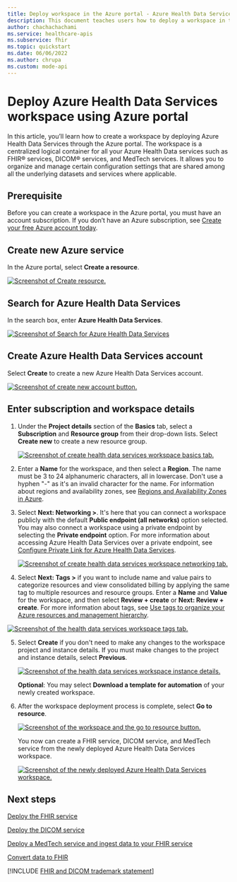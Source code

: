 ```yaml
---
title: Deploy workspace in the Azure portal - Azure Health Data Services
description: This document teaches users how to deploy a workspace in the Azure portal.
author: chachachachami
ms.service: healthcare-apis
ms.subservice: fhir
ms.topic: quickstart
ms.date: 06/06/2022
ms.author: chrupa
ms.custom: mode-api
---
```


# Deploy Azure Health Data Services workspace using Azure portal

In this article, you’ll learn how to create a workspace by deploying Azure Health Data Services through the Azure portal. The workspace is a centralized logical container for all your Azure Health Data services such as FHIR&reg; services, DICOM&reg; services, and MedTech services. It allows you to organize and manage certain configuration settings that are shared among all the underlying datasets and services where applicable.


## Prerequisite

Before you can create a workspace in the Azure portal, you must have an account subscription. If you 
don’t have an Azure subscription, see [Create your free Azure account today](https://azure.microsoft.com/free/search/?OCID=AID2100131_SEM_c4b0772dc7df1f075552174a854fd4bc:G:s&ef_id=c4b0772dc7df1f075552174a854fd4bc:G:s&msclkid=c4b0772dc7df1f075552174a854fd4bc).

## Create new Azure service

In the Azure portal, select **Create a resource**.

[ ![Screenshot of Create resource.](media/create-resource.png) ](media/create-resource.png#lightbox)

## Search for Azure Health Data Services

In the search box, enter **Azure Health Data Services**.

[ ![Screenshot of Search for Azure Health Data Services](media/search-services-marketplace.png) ](media/search-services-marketplace.png#lightbox)

## Create Azure Health Data Services account

Select **Create** to create a new Azure Health Data Services account.

   [ ![Screenshot of create new account button.](media/create-azure-health-data-services-resource.png) ](media/create-azure-health-data-services-resource.png#lightbox)

## Enter subscription and workspace details

1. Under the **Project details** section of the **Basics** tab, select a **Subscription** and **Resource group** from their drop-down lists.  Select **Create new** to create a new resource group.

   [ ![Screenshot of create health data services workspace basics tab.](media/create-health-data-services-workspace-basics-tab.png) ](media/create-health-data-services-workspace-basics-tab.png#lightbox)

2. Enter a **Name** for the workspace, and then select a **Region**. The name must be 3 to 24 alphanumeric characters, all in lowercase. Don't use a hyphen "-" as it's an invalid character for the name. For information about regions and availability zones, see [Regions and Availability Zones in Azure](../availability-zones/az-overview.md).

3. Select **Next: Networking >**.  It's here that you can connect a workspace publicly with the default **Public endpoint (all networks)** option selected. You may also connect a workspace using a private endpoint by selecting the **Private endpoint** option. For more information about accessing Azure Health Data Services over a private endpoint, see [Configure Private Link for Azure Health Data Services](healthcare-apis-configure-private-link.md).

   [ ![Screenshot of create health data services workspace networking tab.](media/create-workspace-networking-tab.png) ](media/create-workspace-networking-tab.png#lightbox)

4.  Select **Next: Tags >** if you want to include name and value pairs to categorize resources and view consolidated billing by applying the same tag to multiple resources and resource groups. Enter a **Name** and **Value** for the workspace, and then select **Review + create** or **Next: Review + create**.  For more information about tags, see [Use tags to organize your Azure resources and management hierarchy](.././azure-resource-manager/management/tag-resources.md).

   [ ![Screenshot of the health data services workspace tags tab.](media/tags-new.png) ](media/tags-new.png#lightbox)

5. Select **Create** if you don't need to make any changes to the workspace project and instance details.  If you must make changes to the project and instance details, select **Previous**.

   [ ![Screenshot of the health data services workspace instance details.](media/workspace-review-create-tab.png) ](media/workspace-review-create-tab.png#lightbox)

   **Optional**: You may select **Download a template for automation** of your newly created workspace.

6. After the workspace deployment process is complete, select **Go to resource**.

   [ ![Screenshot of the workspace and the go to resource button.](media/workspace-deployment-details.png) ](media/workspace-deployment-details.png#lightbox)

    You now can create a FHIR service, DICOM service, and MedTech service from the newly deployed Azure Health Data Services workspace.

   [ ![Screenshot of the newly deployed Azure Health Data Services workspace.](media/deploy-health-data-services-workspace.png) ](media/deploy-health-data-services-workspace.png#lightbox)


## Next steps

[Deploy the FHIR service](./../healthcare-apis/fhir/fhir-portal-quickstart.md)

[Deploy the DICOM service](./../healthcare-apis/dicom/deploy-dicom-services-in-azure.md)

[Deploy a MedTech service and ingest data to your FHIR service](./../healthcare-apis/iot/deploy-iot-connector-in-azure.md)

[Convert data to FHIR](./../healthcare-apis/fhir/convert-data-overview.md)

[!INCLUDE [FHIR and DICOM trademark statement](./includes/healthcare-apis-fhir-dicom-trademark.md)]
